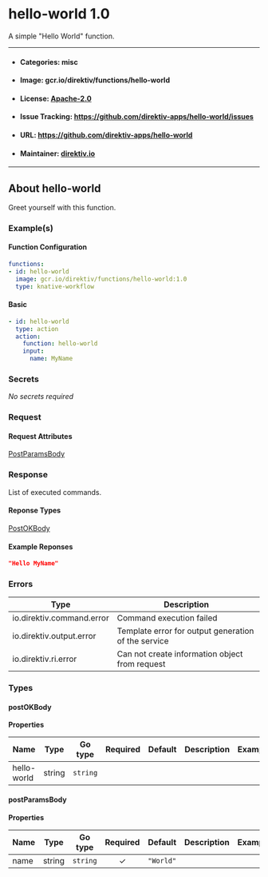 
# hello-world 1.0

A simple "Hello World" function.

---
- #### Categories: misc
- #### Image: gcr.io/direktiv/functions/hello-world 
- #### License: [Apache-2.0](https://www.apache.org/licenses/LICENSE-2.0)
- #### Issue Tracking: https://github.com/direktiv-apps/hello-world/issues
- #### URL: https://github.com/direktiv-apps/hello-world
- #### Maintainer: [direktiv.io](https://www.direktiv.io) 
---

## About hello-world

Greet yourself with this function.

### Example(s)
  #### Function Configuration
```yaml
functions:
- id: hello-world
  image: gcr.io/direktiv/functions/hello-world:1.0
  type: knative-workflow
```
   #### Basic
```yaml
- id: hello-world
  type: action
  action:
    function: hello-world
    input: 
      name: MyName
```

   ### Secrets


*No secrets required*







### Request



#### Request Attributes
[PostParamsBody](#post-params-body)

### Response
  List of executed commands.
#### Reponse Types
    
  

[PostOKBody](#post-o-k-body)
#### Example Reponses
    
```json
"Hello MyName"
```

### Errors
| Type | Description
|------|---------|
| io.direktiv.command.error | Command execution failed |
| io.direktiv.output.error | Template error for output generation of the service |
| io.direktiv.ri.error | Can not create information object from request |


### Types
#### <span id="post-o-k-body"></span> postOKBody

  



**Properties**

| Name | Type | Go type | Required | Default | Description | Example |
|------|------|---------|:--------:| ------- |-------------|---------|
| hello-world | string| `string` |  | |  |  |


#### <span id="post-params-body"></span> postParamsBody

  



**Properties**

| Name | Type | Go type | Required | Default | Description | Example |
|------|------|---------|:--------:| ------- |-------------|---------|
| name | string| `string` | ✓ | `"World"`|  |  |

 
